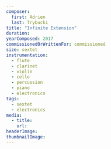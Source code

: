 ```yaml
---
composer:
  first: Adrien
  last: Trybucki
title: "Infinite Extension"
duration:
yearComposed: 2017
commissionedOrWrittenFor: commissioned
size: sextet
instrumentation:
  - flute
  - clarinet
  - violin
  - cello
  - percussion
  - piano
  - electronics
tags:
  - sextet
  - electronics
media:
  - title:
    url:
headerImage:
thumbnailImage:
---
```

